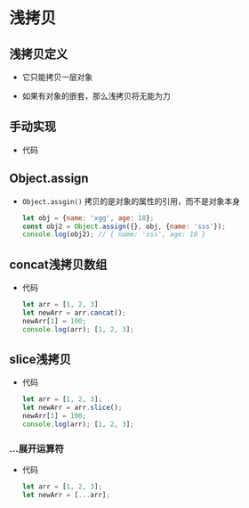 # 浅拷贝

## 浅拷贝定义

+ 它只能拷贝一层对象

+ 如果有对象的嵌套，那么浅拷贝将无能为力

## 手动实现

+ 代码

## Object.assign

+ `Object.assgin()` 拷贝的是对象的属性的引用，而不是对象本身

    ```js
    let obj = {name: 'xgg', age: 18};
    const obj2 = Object.assign({}, obj, {name: 'sss'});
    console.log(obj2); // { name: 'sss', age: 18 }
    ```

## concat浅拷贝数组

+ 代码

    ```js
    let arr = [1, 2, 3]
    let newArr = arr.cancat();
    newArr[1] = 100;
    console.log(arr); [1, 2, 3];
    ```

## slice浅拷贝

+ 代码

    ```js
    let arr = [1, 2, 3];
    let newArr = arr.slice();
    newArr[1] = 100;
    console.log(arr); [1, 2, 3];
    ```

### ...展开运算符

+ 代码

    ```js
    let arr = [1, 2, 3];
    let newArr = [...arr];
    ```

